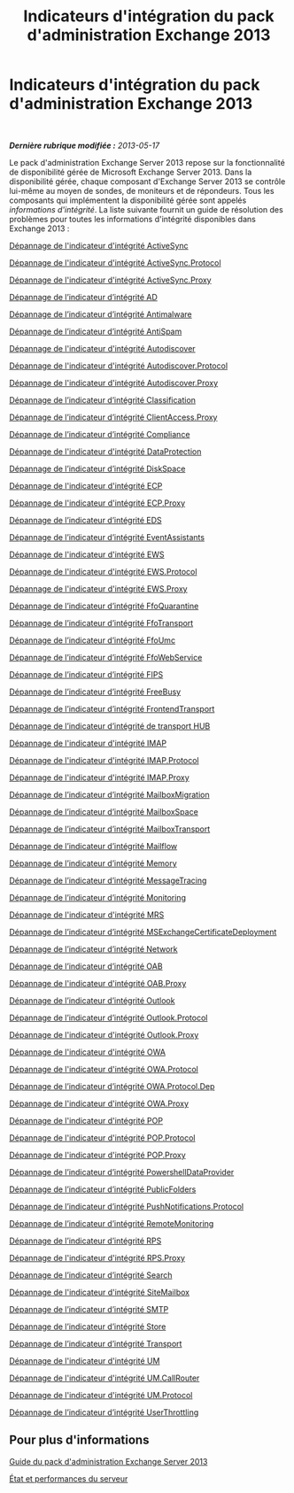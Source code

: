 ﻿---
title: Indicateurs d'intégration du pack d'administration Exchange 2013
TOCTitle: '@NoTitle'
ms:assetid: 3a12acb0-a6b7-4452-9306-a3d000c94a50
ms:mtpsurl: https://technet.microsoft.com/fr-fr/library/Dn195892(v=EXCHG.150)
ms:contentKeyID: 53276465
ms.date: 10/08/2015
mtps_version: v=EXCHG.150
ms.translationtype: HT
---

# Indicateurs d'intégration du pack d'administration Exchange 2013

 

_**Dernière rubrique modifiée :** 2013-05-17_

Le pack d'administration Exchange Server 2013 repose sur la fonctionnalité de disponibilité gérée de Microsoft Exchange Server 2013. Dans la disponibilité gérée, chaque composant d'Exchange Server 2013 se contrôle lui-même au moyen de sondes, de moniteurs et de répondeurs. Tous les composants qui implémentent la disponibilité gérée sont appelés *informations d'intégrité*. La liste suivante fournit un guide de résolution des problèmes pour toutes les informations d'intégrité disponibles dans Exchange 2013 :

[Dépannage de l'indicateur d'intégrité ActiveSync](troubleshooting-activesync-health-set.md)

[Dépannage de l'indicateur d'intégrité ActiveSync.Protocol](troubleshooting-activesync-protocol-health-set.md)

[Dépannage de l'indicateur d'intégrité ActiveSync.Proxy](troubleshooting-activesync-proxy-health-set.md)

[Dépannage de l’indicateur d’intégrité AD](troubleshooting-ad-health-set.md)

[Dépannage de l’indicateur d’intégrité Antimalware](troubleshooting-antimalware-health-set.md)

[Dépannage de l’indicateur d’intégrité AntiSpam](troubleshooting-antispam-health-set.md)

[Dépannage de l'indicateur d'intégrité Autodiscover](troubleshooting-autodiscover-health-set.md)

[Dépannage de l'indicateur d'intégrité Autodiscover.Protocol](troubleshooting-autodiscover-protocol-health-set.md)

[Dépannage de l'indicateur d'intégrité Autodiscover.Proxy](troubleshooting-autodiscover-proxy-health-set.md)

[Dépannage de l’indicateur d’intégrité Classification](troubleshooting-classification-health-set.md)

[Dépannage de l’indicateur d’intégrité ClientAccess.Proxy](troubleshooting-clientaccess-proxy-health-set.md)

[Dépannage de l’indicateur d’intégrité Compliance](troubleshooting-compliance-health-set.md)

[Dépannage de l'indicateur d'intégrité DataProtection](troubleshooting-dataprotection-health-set.md)

[Dépannage de l’indicateur d’intégrité DiskSpace](troubleshooting-diskspace-health-set.md)

[Dépannage de l'indicateur d'intégrité ECP](troubleshooting-ecp-health-set.md)

[Dépannage de l'indicateur d'intégrité ECP.Proxy](troubleshooting-ecp-proxy-health-set.md)

[Dépannage de l’indicateur d’intégrité EDS](troubleshooting-eds-health-set.md)

[Dépannage de l’indicateur d’intégrité EventAssistants](troubleshooting-eventassistants-health-set.md)

[Dépannage de l'indicateur d'intégrité EWS](troubleshooting-ews-health-set.md)

[Dépannage de l'indicateur d'intégrité EWS.Protocol](troubleshooting-ews-protocol-health-set.md)

[Dépannage de l'indicateur d'intégrité EWS.Proxy](troubleshooting-ews-proxy-health-set.md)

[Dépannage de l’indicateur d’intégrité FfoQuarantine](troubleshooting-ffoquarantine-health-set.md)

[Dépannage de l’indicateur d’intégrité FfoTransport](troubleshooting-ffotransport-health-set.md)

[Dépannage de l’indicateur d’intégrité FfoUmc](troubleshooting-ffoumc-health-set.md)

[Dépannage de l’indicateur d’intégrité FfoWebService](troubleshooting-ffowebservice-health-set.md)

[Dépannage de l’indicateur d’intégrité FIPS](troubleshooting-fips-health-set.md)

[Dépannage de l’indicateur d’intégrité FreeBusy](troubleshooting-freebusy-health-set.md)

[Dépannage de l’indicateur d’intégrité FrontendTransport](troubleshooting-frontendtransport-health-set.md)

[Dépannage de l’indicateur d’intégrité de transport HUB](troubleshooting-hubtransport-health-set.md)

[Dépannage de l'indicateur d'intégrité IMAP](troubleshooting-imap-health-set.md)

[Dépannage de l'indicateur d'intégrité IMAP.Protocol](troubleshooting-imap-protocol-health-set.md)

[Dépannage de l'indicateur d'intégrité IMAP.Proxy](troubleshooting-imap-proxy-health-set.md)

[Dépannage de l’indicateur d’intégrité MailboxMigration](troubleshooting-mailboxmigration-health-set.md)

[Dépannage de l’indicateur d’intégrité MailboxSpace](troubleshooting-mailboxspace-health-set.md)

[Dépannage de l’indicateur d’intégrité MailboxTransport](troubleshooting-mailboxtransport-health-set.md)

[Dépannage de l’indicateur d’intégrité Mailflow](troubleshooting-mailflow-health-set.md)

[Dépannage de l’indicateur d’intégrité Memory](troubleshooting-memory-health-set.md)

[Dépannage de l’indicateur d’intégrité MessageTracing](troubleshooting-messagetracing-health-set.md)

[Dépannage de l’indicateur d’intégrité Monitoring](troubleshooting-monitoring-health-set.md)

[Dépannage de l'indicateur d'intégrité MRS](troubleshooting-mrs-health-set.md)

[Dépannage de l’indicateur d’intégrité MSExchangeCertificateDeployment](troubleshooting-msexchangecertificatedeployment-health-set.md)

[Dépannage de l’indicateur d’intégrité Network](troubleshooting-network-health-set.md)

[Dépannage de l’indicateur d’intégrité OAB](troubleshooting-oab-health-set.md)

[Dépannage de l'indicateur d'intégrité OAB.Proxy](troubleshooting-oab-proxy-health-set.md)

[Dépannage de l’indicateur d’intégrité Outlook](troubleshooting-outlook-health-set.md)

[Dépannage de l’indicateur d’intégrité Outlook.Protocol](troubleshooting-outlook-protocol-health-set.md)

[Dépannage de l'indicateur d'intégrité Outlook.Proxy](troubleshooting-outlook-proxy-health-set.md)

[Dépannage de l'indicateur d'intégrité OWA](troubleshooting-owa-health-set.md)

[Dépannage de l'indicateur d'intégrité OWA.Protocol](troubleshooting-owa-protocol-health-set.md)

[Dépannage de l’indicateur d’intégrité OWA.Protocol.Dep](troubleshooting-owa-protocol-dep-health-set.md)

[Dépannage de l'indicateur d'intégrité OWA.Proxy](troubleshooting-owa-proxy-health-set.md)

[Dépannage de l'indicateur d'intégrité POP](troubleshooting-pop-health-set.md)

[Dépannage de l'indicateur d'intégrité POP.Protocol](troubleshooting-pop-protocol-health-set.md)

[Dépannage de l'indicateur d'intégrité POP.Proxy](troubleshooting-pop-proxy-health-set.md)

[Dépannage de l’indicateur d’intégrité PowershellDataProvider](troubleshooting-powershelldataprovider-health-set.md)

[Dépannage de l’indicateur d’intégrité PublicFolders](troubleshooting-publicfolders-health-set.md)

[Dépannage de l’indicateur d’intégrité PushNotifications.Protocol](troubleshooting-pushnotifications-protocol-health-set.md)

[Dépannage de l’indicateur d’intégrité RemoteMonitoring](troubleshooting-remotemonitoring-health-set.md)

[Dépannage de l’indicateur d’intégrité RPS](troubleshooting-rps-health-set.md)

[Dépannage de l'indicateur d'intégrité RPS.Proxy](troubleshooting-rps-proxy-health-set.md)

[Dépannage de l’indicateur d’intégrité Search](troubleshooting-search-health-set.md)

[Dépannage de l'indicateur d'intégrité SiteMailbox](troubleshooting-sitemailbox-health-set.md)

[Dépannage de l’indicateur d’intégrité SMTP](troubleshooting-smtp-health-set.md)

[Dépannage de l’indicateur d’intégrité Store](troubleshooting-store-health-set.md)

[Dépannage de l’indicateur d’intégrité Transport](troubleshooting-transport-health-set.md)

[Dépannage de l'indicateur d'intégrité UM](troubleshooting-um-health-set.md)

[Dépannage de l'indicateur d'intégrité UM.CallRouter](troubleshooting-um-callrouter-health-set.md)

[Dépannage de l'indicateur d'intégrité UM.Protocol](troubleshooting-um-protocol-health-set.md)

[Dépannage de l’indicateur d’intégrité UserThrottling](troubleshooting-userthrottling-health-set.md)

## Pour plus d'informations

[Guide du pack d'administration Exchange Server 2013](https://technet.microsoft.com/fr-fr/library/ee758046\(v=exchg.150\))

[État et performances du serveur](https://technet.microsoft.com/fr-fr/library/jj150551\(v=exchg.150\))

